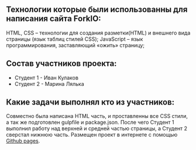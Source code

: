 ## Технологии которые были использованны для написания сайта ForkIO:

HTML, CSS – технологии для создания разметки(HTML) и внешнего вида страницы (язык таблиц стилей CSS);
JavaScript – язык программирования, заставляющий «ожить» страницу;

## Состав участников проекта:
* Студент 1 - Иван Кулаков
* Студент 2 - Марина Лялька

## Какие задачи выполнял кто из участников:

Совместно была написана HTML часть, и проставленны все CSS стили, а так же подготовлен gulpfile
и package.json. После чего Студент 1 выполнил работу над верхней и средней
 частью страницы, а Студент 2 сверстал нижнюю часть.
Размещен проект в интернете с помощью [Github pages](https://ivankulakov.github.io/forkio/).

